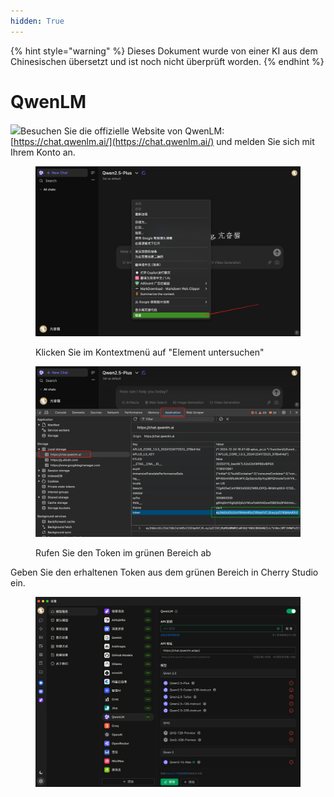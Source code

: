 ```yaml
---
hidden: True
---
```


{% hint style="warning" %}
Dieses Dokument wurde von einer KI aus dem Chinesischen übersetzt und ist noch nicht überprüft worden.
{% endhint %}

# QwenLM

![](<../../.gitbook/assets/Google Chrome 2025-01-15 09.28.54 (1).tiff>)Besuchen Sie die offizielle Website von QwenLM: [https://chat.qwenlm.ai/](https://chat.qwenlm.ai/) und melden Sie sich mit Ihrem Konto an.

<figure><img src="../../.gitbook/assets/image (16).png" alt=""><figcaption><p>Klicken Sie im Kontextmenü auf "Element untersuchen"</p></figcaption></figure>

<figure><img src="../../.gitbook/assets/Google Chrome 2025-01-15 09.30.49.png" alt=""><figcaption><p>Rufen Sie den Token im grünen Bereich ab</p></figcaption></figure>

Geben Sie den erhaltenen Token aus dem grünen Bereich in Cherry Studio ein.

<figure><img src="../../.gitbook/assets/image (18).png" alt=""><figcaption></figcaption></figure>